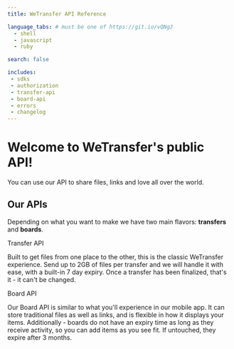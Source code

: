 ```yaml
---
title: WeTransfer API Reference

language_tabs: # must be one of https://git.io/vQNgJ
  - shell
  - javascript
  - ruby

search: false

includes:
 - sdks
 - authorization
 - transfer-api
 - board-api
 - errors
 - changelog
---
```


# Welcome to WeTransfer's public API!

You can use our API to share files, links and love all over the world.

## Our APIs

Depending on what you want to make we have two main flavors: **transfers** and **boards**.

<div class="two-col">
  <div class="col">
    <span class="two-col__title">Transfer API</span>
    <p>Built to get files from one place to the other, this is the classic WeTransfer experience. Send up to 2GB of files per transfer and we will handle it with ease, with a built-in 7 day expiry. Once a transfer has been finalized, that's it - it can't be changed.</p>
  </div>
  <div class="col">
    <span class="two-col__title">Board API</span>
    <p>Our Board API is similar to what you'll experience in our mobile app. It can store traditional files as well as links, and is flexible in how it displays your items. Additionally - boards do not have an expiry time as long as they receive activity, so you can add items as you see fit. If untouched, they expire after 3 months.</p>
  </div>
</div>
